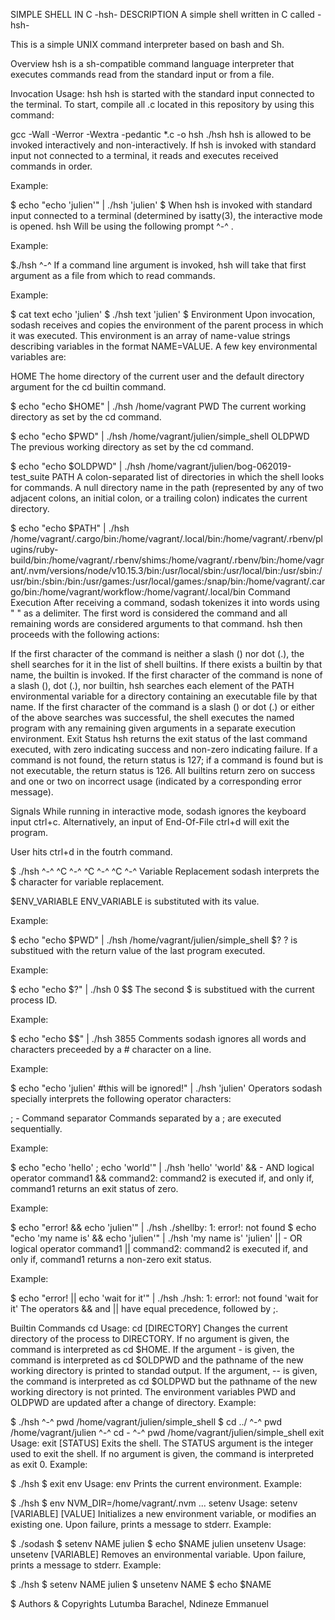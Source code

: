 SIMPLE SHELL IN C -hsh- DESCRIPTION A simple shell written in C called -hsh-

This is a simple UNIX command interpreter based on bash and Sh.

Overview hsh is a sh-compatible command language interpreter that executes commands read from the standard input or from a file.

Invocation Usage: hsh hsh is started with the standard input connected to the terminal. To start, compile all .c located in this repository by using this command:

gcc -Wall -Werror -Wextra -pedantic *.c -o hsh ./hsh hsh is allowed to be invoked interactively and non-interactively. If hsh is invoked with standard input not connected to a terminal, it reads and executes received commands in order.

Example:

$ echo "echo 'julien'" | ./hsh 'julien' $ When hsh is invoked with standard input connected to a terminal (determined by isatty(3), the interactive mode is opened. hsh Will be using the following prompt ^-^ .

Example:

$./hsh ^-^ If a command line argument is invoked, hsh will take that first argument as a file from which to read commands.

Example:

$ cat text echo 'julien' $ ./hsh text 'julien' $ Environment Upon invocation, sodash receives and copies the environment of the parent process in which it was executed. This environment is an array of name-value strings describing variables in the format NAME=VALUE. A few key environmental variables are:

HOME The home directory of the current user and the default directory argument for the cd builtin command.

$ echo "echo $HOME" | ./hsh /home/vagrant PWD The current working directory as set by the cd command.

$ echo "echo $PWD" | ./hsh /home/vagrant/julien/simple_shell OLDPWD The previous working directory as set by the cd command.

$ echo "echo $OLDPWD" | ./hsh /home/vagrant/julien/bog-062019-test_suite PATH A colon-separated list of directories in which the shell looks for commands. A null directory name in the path (represented by any of two adjacent colons, an initial colon, or a trailing colon) indicates the current directory.

$ echo "echo $PATH" | ./hsh /home/vagrant/.cargo/bin:/home/vagrant/.local/bin:/home/vagrant/.rbenv/plugins/ruby-build/bin:/home/vagrant/.rbenv/shims:/home/vagrant/.rbenv/bin:/home/vagrant/.nvm/versions/node/v10.15.3/bin:/usr/local/sbin:/usr/local/bin:/usr/sbin:/usr/bin:/sbin:/bin:/usr/games:/usr/local/games:/snap/bin:/home/vagrant/.cargo/bin:/home/vagrant/workflow:/home/vagrant/.local/bin Command Execution After receiving a command, sodash tokenizes it into words using " " as a delimiter. The first word is considered the command and all remaining words are considered arguments to that command. hsh then proceeds with the following actions:

If the first character of the command is neither a slash () nor dot (.), the shell searches for it in the list of shell builtins. If there exists a builtin by that name, the builtin is invoked. If the first character of the command is none of a slash (), dot (.), nor builtin, hsh searches each element of the PATH environmental variable for a directory containing an executable file by that name. If the first character of the command is a slash () or dot (.) or either of the above searches was successful, the shell executes the named program with any remaining given arguments in a separate execution environment. Exit Status hsh returns the exit status of the last command executed, with zero indicating success and non-zero indicating failure. If a command is not found, the return status is 127; if a command is found but is not executable, the return status is 126. All builtins return zero on success and one or two on incorrect usage (indicated by a corresponding error message).

Signals While running in interactive mode, sodash ignores the keyboard input ctrl+c. Alternatively, an input of End-Of-File ctrl+d will exit the program.

User hits ctrl+d in the foutrh command.

$ ./hsh ^-^ ^C ^-^ ^C ^-^ ^C ^-^ Variable Replacement sodash interprets the $ character for variable replacement.

$ENV_VARIABLE ENV_VARIABLE is substituted with its value.

Example:

$ echo "echo $PWD" | ./hsh /home/vagrant/julien/simple_shell $? ? is substitued with the return value of the last program executed.

Example:

$ echo "echo $?" | ./hsh 0 $$ The second $ is substitued with the current process ID.

Example:

$ echo "echo $$" | ./hsh 3855 Comments sodash ignores all words and characters preceeded by a # character on a line.

Example:

$ echo "echo 'julien' #this will be ignored!" | ./hsh 'julien' Operators sodash specially interprets the following operator characters:

; - Command separator Commands separated by a ; are executed sequentially.

Example:

$ echo "echo 'hello' ; echo 'world'" | ./hsh 'hello' 'world' && - AND logical operator command1 && command2: command2 is executed if, and only if, command1 returns an exit status of zero.

Example:

$ echo "error! && echo 'julien'" | ./hsh ./shellby: 1: error!: not found $ echo "echo 'my name is' && echo 'julien'" | ./hsh 'my name is' 'julien' || - OR logical operator command1 || command2: command2 is executed if, and only if, command1 returns a non-zero exit status.

Example:

$ echo "error! || echo 'wait for it'" | ./hsh ./hsh: 1: error!: not found 'wait for it' The operators && and || have equal precedence, followed by ;.

Builtin Commands cd Usage: cd [DIRECTORY] Changes the current directory of the process to DIRECTORY. If no argument is given, the command is interpreted as cd $HOME. If the argument - is given, the command is interpreted as cd $OLDPWD and the pathname of the new working directory is printed to standad output. If the argument, -- is given, the command is interpreted as cd $OLDPWD but the pathname of the new working directory is not printed. The environment variables PWD and OLDPWD are updated after a change of directory. Example:

$ ./hsh ^-^ pwd /home/vagrant/julien/simple_shell $ cd ../ ^-^ pwd /home/vagrant/julien ^-^ cd - ^-^ pwd /home/vagrant/julien/simple_shell exit Usage: exit [STATUS] Exits the shell. The STATUS argument is the integer used to exit the shell. If no argument is given, the command is interpreted as exit 0. Example:

$ ./hsh $ exit env Usage: env Prints the current environment. Example:

$ ./hsh $ env NVM_DIR=/home/vagrant/.nvm ... setenv Usage: setenv [VARIABLE] [VALUE] Initializes a new environment variable, or modifies an existing one. Upon failure, prints a message to stderr. Example:

$ ./sodash $ setenv NAME julien $ echo $NAME julien unsetenv Usage: unsetenv [VARIABLE] Removes an environmental variable. Upon failure, prints a message to stderr. Example:

$ ./hsh $ setenv NAME julien $ unsetenv NAME $ echo $NAME

$ Authors & Copyrights Lutumba Barachel, Ndineze Emmanuel
